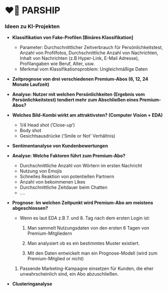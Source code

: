 # ❤️‍🔥 PARSHIP

### Ideen zu KI-Projekten

- **Klassifikation von Fake-Profilen [Binäres Klassifikation]**
    - Parameter: Durchschnittlicher Zeitverbrauch für Persönlichkeitstest, Anzahl von Profilfotos, Durchschnittliche Anzahl von Nachrichten, Inhalt von Nachrichten (z.B Hyper-Link, E-Mail Adresse), Profilangaben wie Beruf, Alter, usw.
    - Merkmal vom Klassifikationsproblem: Ungleichmäßige Daten
- **Zeitprognose von drei verschiedenen Premium-Abos (6, 12, 24 Monate Laufzeit)**
- **Analyse: Nutzer mit welchen Persönlichkeiten (Ergebnis vom Persönlichkeitstest) tendiert mehr zum Abschließen eines Premium-Abos?**
- **Welches Bild-Kombi wirkt am attraktivsten? (Computer Vision + EDA)**
    - 1/4 Head shot (’Close-up’)
    - Body shot
    - Gesichtsausdrücke (‘Smile or Not’ Verhältnis)
- **Sentimentanalyse von Kundenbewertungen**
- **Analyse: Welche Faktoren führt zum Premium-Abo?**
    - Durchschnittliche Anzahl von Wörtern im ersten Nachricht
    - Nutzung von Emojis
    - Schnelles Reaktion von potentiellen Partnern
    - Anzahl von bekommenen Likes
    - Durchschnittliche Zeitdauer beim Chatten
    - ….
- **Prognose**: **Im welchen Zeitpunkt wird Premium-Abo am meistens abgeschlossen?**
    - Wenn es laut EDA z.B 7. und 8. Tag nach dem ersten Login ist:
    
      1. Man sammelt Nutzungsdaten von den ersten 6 Tagen von Premium-Mitgliedern 
    
      2. Man analysiert ob es ein bestimmtes Muster existiert. 
    
      3. Mit den Daten entwickelt man ein Prognose-Modell (wird zum Premium-Mitglied or nicht)
    
    1. Passende Marketing-Kampagne einsetzen für Kunden, die eher unwahrscheinlich sind, ein Abo abzuschließen. 
- **Clusteringanalyse**
